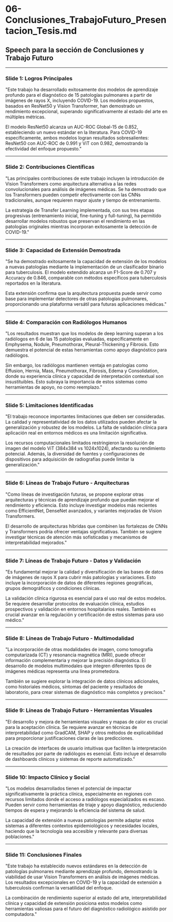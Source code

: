 # 06-Conclusiones_TrabajoFuturo_Presentacion_Tesis.md

## Speech para la sección de Conclusiones y Trabajo Futuro

---

### Slide 1: Logros Principales

"Este trabajo ha desarrollado exitosamente dos modelos de aprendizaje profundo para el diagnóstico de 15 patologías pulmonares a partir de imágenes de rayos X, incluyendo COVID-19. Los modelos propuestos, basados en ResNet50 y Vision Transformer, han demostrado un rendimiento excepcional, superando significativamente al estado del arte en múltiples métricas.

El modelo ResNet50 alcanza un AUC-ROC Global-15 de 0.852, estableciendo un nuevo estándar en la literatura. Para COVID-19 específicamente, ambos modelos logran resultados sobresalientes: ResNet50 con AUC-ROC de 0.991 y ViT con 0.982, demostrando la efectividad del enfoque propuesto."

---

### Slide 2: Contribuciones Científicas

"Las principales contribuciones de este trabajo incluyen la introducción de Vision Transformers como arquitectura alternativa a las redes convolucionales para análisis de imágenes médicas. Se ha demostrado que los Transformers pueden competir efectivamente con las CNNs tradicionales, aunque requieren mayor ajuste y tiempo de entrenamiento.

La estrategia de Transfer Learning implementada, con sus tres etapas progresivas (entrenamiento inicial, fine-tuning y full-tuning), ha permitido desarrollar modelos robustos que preservan el rendimiento en las patologías originales mientras incorporan exitosamente la detección de COVID-19."

---

### Slide 3: Capacidad de Extensión Demostrada

"Se ha demostrado exitosamente la capacidad de extensión de los modelos a nuevas patologías mediante la implementación de un clasificador binario para tuberculosis. El modelo extendido alcanza un F1-Score de 0.707 y Accuracy de 0.846, comparable con métodos específicos para tuberculosis reportados en la literatura.

Esta extensión confirma que la arquitectura propuesta puede servir como base para implementar detectores de otras patologías pulmonares, proporcionando una plataforma versátil para futuras aplicaciones médicas."

---

### Slide 4: Comparación con Radiólogos Humanos

"Los resultados muestran que los modelos de deep learning superan a los radiólogos en 6 de las 15 patologías evaluadas, específicamente en Emphysema, Nodule, Pneumothorax, Pleural-Thickening y Fibrosis. Esto demuestra el potencial de estas herramientas como apoyo diagnóstico para radiólogos.

Sin embargo, los radiólogos mantienen ventaja en patologías como Effusion, Hernia, Mass, Pneumothorax, Fibrosis, Edema y Consolidation, donde su experiencia clínica y capacidad de interpretación contextual son insustituibles. Esto subraya la importancia de estos sistemas como herramientas de apoyo, no como reemplazo."

---

### Slide 5: Limitaciones Identificadas

"El trabajo reconoce importantes limitaciones que deben ser consideradas. La calidad y representatividad de los datos utilizados pueden afectar la generalización y robustez de los modelos. La falta de validación clínica para aplicación real en entornos médicos es una limitación significativa.

Los recursos computacionales limitados restringieron la resolución de imagen del modelo ViT (384x384 vs 1024x1024), afectando su rendimiento potencial. Además, la diversidad de fuentes y configuraciones de dispositivos para adquisición de radiografías puede limitar la generalización."

---

### Slide 6: Líneas de Trabajo Futuro - Arquitecturas

"Como líneas de investigación futuras, se propone explorar otras arquitecturas y técnicas de aprendizaje profundo que puedan mejorar el rendimiento y eficiencia. Esto incluye investigar modelos más recientes como EfficientNet, DenseNet avanzados, y variantes mejoradas de Vision Transformers.

El desarrollo de arquitecturas híbridas que combinen las fortalezas de CNNs y Transformers podría ofrecer ventajas significativas. También se sugiere investigar técnicas de atención más sofisticadas y mecanismos de interpretabilidad mejorados."

---

### Slide 7: Líneas de Trabajo Futuro - Datos y Validación

"Es fundamental mejorar la calidad y diversificación de las bases de datos de imágenes de rayos X para cubrir más patologías y variaciones. Esto incluye la incorporación de datos de diferentes regiones geográficas, grupos demográficos y condiciones clínicas.

La validación clínica rigurosa es esencial para el uso real de estos modelos. Se requiere desarrollar protocolos de evaluación clínica, estudios prospectivos y validación en entornos hospitalarios reales. También es crucial avanzar en la regulación y certificación de estos sistemas para uso médico."

---

### Slide 8: Líneas de Trabajo Futuro - Multimodalidad

"La incorporación de otras modalidades de imagen, como tomografía computarizada (CT) y resonancia magnética (MRI), puede ofrecer información complementaria y mejorar la precisión diagnóstica. El desarrollo de modelos multimodales que integren diferentes tipos de imágenes médicas representa una línea prometedora.

También se sugiere explorar la integración de datos clínicos adicionales, como historiales médicos, síntomas del paciente y resultados de laboratorio, para crear sistemas de diagnóstico más completos y precisos."

---

### Slide 9: Líneas de Trabajo Futuro - Herramientas Visuales

"El desarrollo y mejora de herramientas visuales y mapas de calor es crucial para la aceptación clínica. Se requiere avanzar en técnicas de interpretabilidad como GradCAM, SHAP y otros métodos de explicabilidad para proporcionar justificaciones claras de las predicciones.

La creación de interfaces de usuario intuitivas que faciliten la interpretación de resultados por parte de radiólogos es esencial. Esto incluye el desarrollo de dashboards clínicos y sistemas de reporte automatizado."

---

### Slide 10: Impacto Clínico y Social

"Los modelos desarrollados tienen el potencial de impactar significativamente la práctica clínica, especialmente en regiones con recursos limitados donde el acceso a radiólogos especializados es escaso. Pueden servir como herramientas de triaje y apoyo diagnóstico, reduciendo tiempos de espera y mejorando la eficiencia del sistema de salud.

La capacidad de extensión a nuevas patologías permite adaptar estos sistemas a diferentes contextos epidemiológicos y necesidades locales, haciendo que la tecnología sea accesible y relevante para diversas poblaciones."

---

### Slide 11: Conclusiones Finales

"Este trabajo ha establecido nuevos estándares en la detección de patologías pulmonares mediante aprendizaje profundo, demostrando la viabilidad de usar Vision Transformers en análisis de imágenes médicas. Los resultados excepcionales en COVID-19 y la capacidad de extensión a tuberculosis confirman la versatilidad del enfoque.

La combinación de rendimiento superior al estado del arte, interpretabilidad clínica y capacidad de extensión posiciona estos modelos como herramientas valiosas para el futuro del diagnóstico radiológico asistido por computadora."
